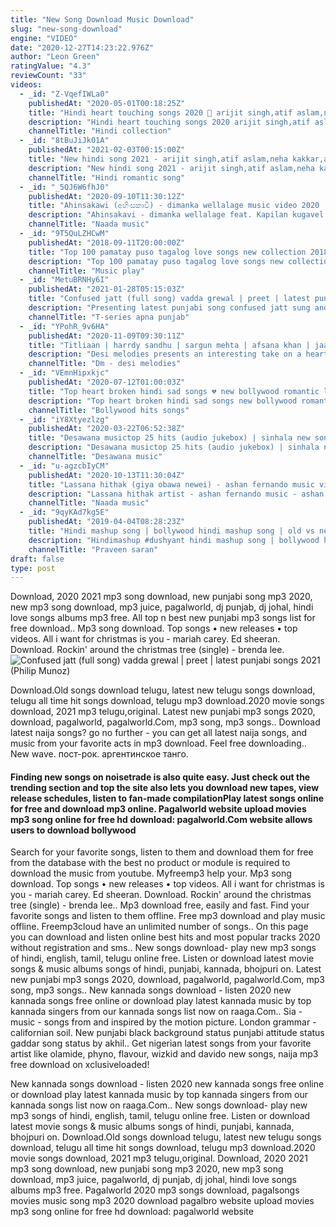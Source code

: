```yaml
---
title: "New Song Download Music Download"
slug: "new-song-download"
engine: "VIDEO"
date: "2020-12-27T14:23:22.976Z"
author: "Leon Green"
ratingValue: "4.3"
reviewCount: "33"
videos:
  - _id: "Z-VqefIWLa0"
    publishedAt: "2020-05-01T00:18:25Z"
    title: "Hindi heart touching songs 2020 💓 arijit singh,atif aslam,neha kakkar,armaan malik,shreya ghoshal"
    description: "Hindi heart touching songs 2020 arijit singh,atif aslam,neha kakkar,armaan malik,shreya ghoshal don&#39;t forget to like &amp; share"
    channelTitle: "Hindi collection"
  - _id: "8tBuJiJk01A"
    publishedAt: "2021-02-03T00:15:00Z"
    title: "New hindi song 2021 - arijit singh,atif aslam,neha kakkar,armaan malik,shreya ghoshal"
    description: "New hindi song 2021 - arijit singh,atif aslam,neha kakkar,armaan malik,shreya ghoshal"
    channelTitle: "Hindi romantic song"
  - _id: "_5QJ6W6fhJ0"
    publishedAt: "2020-09-10T11:30:12Z"
    title: "Ahinsakawi (අහිංසකාවී) - dimanka wellalage music video 2020 | dimanka wellalage new songs 2020"
    description: "Ahinsakavi - dimanka wellalage feat. Kapilan kugavel vocals- dimanka wellalage music- kapilan kugavel lyrics - sajith v chathuranga an amusync"
    channelTitle: "Naada music"
  - _id: "9T5QuLZHCwM"
    publishedAt: "2018-09-11T20:00:00Z"
    title: "Top 100 pamatay puso tagalog love songs new collection 2018 - romantic opm love songs"
    description: "Top 100 pamatay puso tagalog love songs new collection 2018 - romantic opm love songs top 100 pamatay puso tagalog love songs new collection"
    channelTitle: "Music play"
  - _id: "MetuBRNHy6I"
    publishedAt: "2021-01-28T05:15:03Z"
    title: "Confused jatt (full song) vadda grewal | preet | latest punjabi songs 2021"
    description: "Presenting latest punjabi song confused jatt sung and written by vadda grewal. The music of new punjabi song is given by preet. Enjoy and stay connected"
    channelTitle: "T-series apna punjab"
  - _id: "YPohR_9v6HA"
    publishedAt: "2020-11-09T09:30:11Z"
    title: "Titliaan | harrdy sandhu | sargun mehta | afsana khan | jaani | avvy sra | arvindr khaira"
    description: "Desi melodies presents an interesting take on a heart break story featuring harrdy sandhu and sargun mehta. The song is sung by the super melodious afsana"
    channelTitle: "Dm - desi melodies"
  - _id: "VEmnHipxkjc"
    publishedAt: "2020-07-12T01:00:03Z"
    title: "Top heart broken hindi sad songs 💔 new bollywood romantic love songs 2021 💔 hindi sad songs 2021"
    description: "Top heart broken hindi sad songs new bollywood romantic love songs 2021 hindi sad songs 2021"
    channelTitle: "Bollywood hits songs"
  - _id: "iY8Xtyezlzg"
    publishedAt: "2020-03-22T06:52:38Z"
    title: "Desawana musictop 25 hits (audio jukebox) | sinhala new songs | best sinhala songs | aluth sindu"
    description: "Desawana musictop 25 hits (audio jukebox) | sinhala new songs | best sinhala songs ♫tracklist ♫ 00:07 ▻ pudumai adare - viraj perera 04:28 ▻ padamak"
    channelTitle: "Desawana music"
  - _id: "u-agzcbIyCM"
    publishedAt: "2020-10-13T11:30:04Z"
    title: "Lassana hithak (giya obawa newei) - ashan fernando music video 2020 | ashan fernando new songs 2020"
    description: "Lassana hithak artist - ashan fernando music - ashan fernando lyrics - nisal fernando production - echo entertainment set as your favorite ringtone"
    channelTitle: "Naada music"
  - _id: "9qyKAd7kg5E"
    publishedAt: "2019-04-04T08:28:23Z"
    title: "Hindi mashup song | bollywood hindi mashup song | old vs new mashup |dushyant"
    description: "Hindimashup #dushyant hindi mashup song | bollywood hindi mashup song | old vs new mashup |dushyant all in one video &amp; status downloader app"
    channelTitle: "Praveen saran"
draft: false
type: post
---
```


Download, 2020 2021 mp3 song download, new punjabi song mp3 2020, new mp3 song download, mp3 juice, pagalworld, dj punjab, dj johal, hindi love songs albums mp3 free. All top n best new punjabi mp3 songs list for free download.. Mp3 song download. Top songs • new releases • top videos. All i want for christmas is you - mariah carey. Ed sheeran. Download. Rockin&#39; around the christmas tree (single) - brenda lee.
![Confused jatt (full song) vadda grewal | preet | latest punjabi songs 2021 (Philip Munoz)](https://i.ytimg.com/vi/MetuBRNHy6I/hqdefault.jpg "Confused jatt (full song) vadda grewal | preet | latest punjabi songs 2021 (Tom Jones)")

Download.Old songs download telugu, latest new telugu songs download, telugu all time hit songs download, telugu mp3 download.2020 movie songs download, 2021 mp3 telugu,original. Latest new punjabi mp3 songs 2020, download, pagalworld, pagalworld.Com, mp3 song, mp3 songs.. Download latest naija songs? go no further - you can get all latest naija songs, and music from your favorite acts in mp3 download. Feel free downloading.. New wave. пост-рок. аргентинское танго.
<!--inArticleAds-->

<!--galleryOne-->

#### Finding new songs on noisetrade is also quite easy. Just check out the trending section and top the site also lets you download new tapes, view release schedules, listen to fan-made compilationPlay latest songs online for free and download mp3 online. Pagalworld website upload movies mp3 song online for free hd download: pagalworld.Com website allows users to download bollywood
<!--inArticleAds-->

<!--galleryTwo-->

Search for your favorite songs, listen to them and download them for free from the database with the best no product or module is required to download the music from youtube. Myfreemp3 help your. Mp3 song download. Top songs • new releases • top videos. All i want for christmas is you - mariah carey. Ed sheeran. Download. Rockin&#39; around the christmas tree (single) - brenda lee.. Mp3 download free, easily and fast. Find your favorite songs and listen to them offline. Free mp3 download and play music offline. Freemp3cloud have an unlimited number of songs.. On this page you can download and listen online best hits and most popular tracks 2020 without registration and sms.. New songs download- play new mp3 songs of hindi, english, tamil, telugu online free. Listen or download latest movie songs &amp; music albums songs of hindi, punjabi, kannada, bhojpuri on. Latest new punjabi mp3 songs 2020, download, pagalworld, pagalworld.Com, mp3 song, mp3 songs.. New kannada songs download - listen 2020 new kannada songs free online or download play latest kannada music by top kannada singers from our kannada songs list now on raaga.Com.. Sia - music - songs from and inspired by the motion picture. London grammar - californian soil. New punjabi black background status punjabi attitude status gaddar song status by akhil.. Get nigerian latest songs from your favorite artist like olamide, phyno, flavour, wizkid and davido new songs, naija mp3 free download on xclusiveloaded!
<!--galleryThree-->

New kannada songs download - listen 2020 new kannada songs free online or download play latest kannada music by top kannada singers from our kannada songs list now on raaga.Com.. New songs download- play new mp3 songs of hindi, english, tamil, telugu online free. Listen or download latest movie songs &amp; music albums songs of hindi, punjabi, kannada, bhojpuri on. Download.Old songs download telugu, latest new telugu songs download, telugu all time hit songs download, telugu mp3 download.2020 movie songs download, 2021 mp3 telugu,original. Download, 2020 2021 mp3 song download, new punjabi song mp3 2020, new mp3 song download, mp3 juice, pagalworld, dj punjab, dj johal, hindi love songs albums mp3 free. Pagalworld 2020 mp3 songs download, pagalsongs movies music song mp3 2020 download pagalbro website upload movies mp3 song online for free hd download: pagalworld website